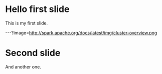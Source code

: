 # Hello first slide

This is my first slide.

---?image=http://spark.apache.org/docs/latest/img/cluster-overview.png

# Second slide

And another one.

